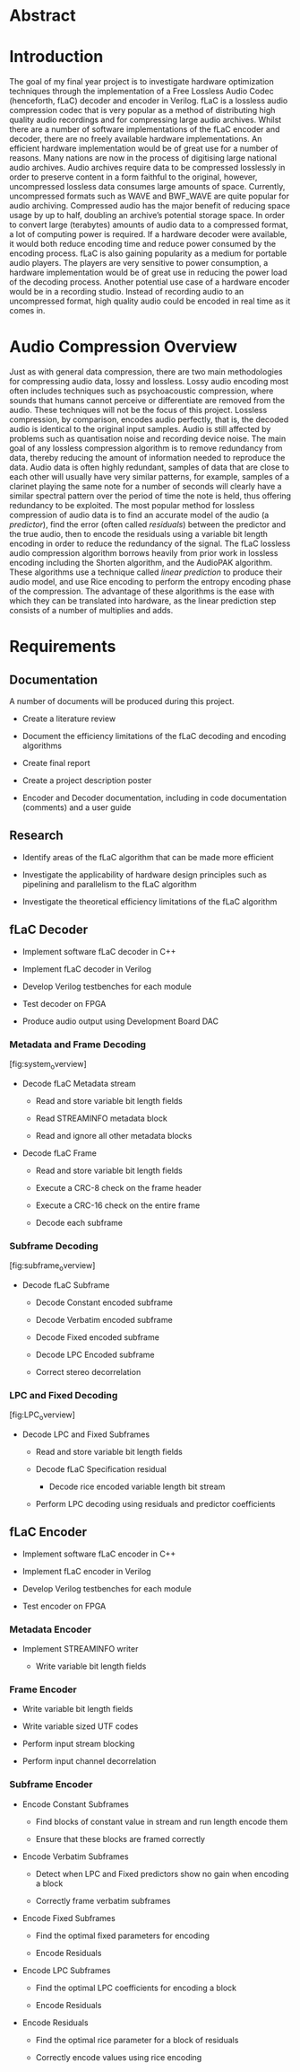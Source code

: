 Abstract
========

Introduction
============

The goal of my final year project is to investigate hardware optimization techniques through the implementation of a Free Lossless Audio Codec (henceforth, fLaC) decoder and encoder in Verilog. fLaC is a lossless audio compression codec that is very popular as a method of distributing high quality audio recordings and for compressing large audio archives. Whilst there are a number of software implementations of the fLaC encoder and decoder, there are no freely available hardware implementations. An efficient hardware implementation would be of great use for a number of reasons. Many nations are now in the process of digitising large national audio archives. Audio archives require data to be compressed losslessly in order to preserve content in a form faithful to the original, however, uncompressed lossless data consumes large amounts of space. Currently, uncompressed formats such as WAVE and BWF\_WAVE are quite popular for audio archiving. Compressed audio has the major benefit of reducing space usage by up to half, doubling an archive’s potential storage space. In order to convert large (terabytes) amounts of audio data to a compressed format, a lot of computing power is required. If a hardware decoder were available, it would both reduce encoding time and reduce power consumed by the encoding process. fLaC is also gaining popularity as a medium for portable audio players. The players are very sensitive to power consumption, a hardware implementation would be of great use in reducing the power load of the decoding process. Another potential use case of a hardware encoder would be in a recording studio. Instead of recording audio to an uncompressed format, high quality audio could be encoded in real time as it comes in.

Audio Compression Overview
==========================

Just as with general data compression, there are two main methodologies for compressing audio data, lossy and lossless. Lossy audio encoding most often includes techniques such as psychoacoustic compression, where sounds that humans cannot perceive or differentiate are removed from the audio. These techniques will not be the focus of this project. Lossless compression, by comparison, encodes audio perfectly, that is, the decoded audio is identical to the original input samples. Audio is still affected by problems such as quantisation noise and recording device noise.
The main goal of any lossless compression algorithm is to remove redundancy from data, thereby reducing the amount of information needed to reproduce the data. Audio data is often highly redundant, samples of data that are close to each other will usually have very similar patterns, for example, samples of a clarinet playing the same note for a number of seconds will clearly have a similar spectral pattern over the period of time the note is held, thus offering redundancy to be exploited. The most popular method for lossless compression of audio data is to find an accurate model of the audio (a *predictor*), find the error (often called *residuals*) between the predictor and the true audio, then to encode the residuals using a variable bit length encoding in order to reduce the redundancy of the signal. The fLaC lossless audio compression algorithm borrows heavily from prior work in lossless encoding including the Shorten algorithm, and the AudioPAK algorithm. These algorithms use a technique called *linear prediction* to produce their audio model, and use Rice encoding to perform the entropy encoding phase of the compression. The advantage of these algorithms is the ease with which they can be translated into hardware, as the linear prediction step consists of a number of multiplies and adds.

Requirements
============

Documentation
-------------

A number of documents will be produced during this project.

-   Create a literature review

-   Document the efficiency limitations of the fLaC decoding and encoding algorithms

-   Create final report

-   Create a project description poster

-   Encoder and Decoder documentation, including in code documentation (comments) and a user guide

Research
--------

-   Identify areas of the fLaC algorithm that can be made more efficient

-   Investigate the applicability of hardware design principles such as pipelining and parallelism to the fLaC algorithm

-   Investigate the theoretical efficiency limitations of the fLaC algorithm

fLaC Decoder
------------

-   Implement software fLaC decoder in C++

-   Implement fLaC decoder in Verilog

-   Develop Verilog testbenches for each module

-   Test decoder on FPGA

-   Produce audio output using Development Board DAC

### Metadata and Frame Decoding

[fig:system<sub>o</sub>verview]

-   Decode fLaC Metadata stream

    -   Read and store variable bit length fields

    -   Read STREAMINFO metadata block

    -   Read and ignore all other metadata blocks

-   Decode fLaC Frame

    -   Read and store variable bit length fields

    -   Execute a CRC-8 check on the frame header

    -   Execute a CRC-16 check on the entire frame

    -   Decode each subframe

### Subframe Decoding

[fig:subframe<sub>o</sub>verview]

-   Decode fLaC Subframe

    -   Decode Constant encoded subframe

    -   Decode Verbatim encoded subframe

    -   Decode Fixed encoded subframe

    -   Decode LPC Encoded subframe

    -   Correct stereo decorrelation

### LPC and Fixed Decoding

[fig:LPC<sub>o</sub>verview]

-   Decode LPC and Fixed Subframes

    -   Read and store variable bit length fields

    -   Decode fLaC Specification residual

        -   Decode rice encoded variable length bit stream

    -   Perform LPC decoding using residuals and predictor coefficients

fLaC Encoder
------------

-   Implement software fLaC encoder in C++

-   Implement fLaC encoder in Verilog

-   Develop Verilog testbenches for each module

-   Test encoder on FPGA

### Metadata Encoder

-   Implement STREAMINFO writer

    -   Write variable bit length fields

### Frame Encoder

-   Write variable bit length fields

-   Write variable sized UTF codes

-   Perform input stream blocking

-   Perform input channel decorrelation

### Subframe Encoder

-   Encode Constant Subframes

    -   Find blocks of constant value in stream and run length encode them

    -   Ensure that these blocks are framed correctly

-   Encode Verbatim Subframes

    -   Detect when LPC and Fixed predictors show no gain when encoding a block

    -   Correctly frame verbatim subframes

-   Encode Fixed Subframes

    -   Find the optimal fixed parameters for encoding

    -   Encode Residuals

-   Encode LPC Subframes

    -   Find the optimal LPC coefficients for encoding a block

    -   Encode Residuals

-   Encode Residuals

    -   Find the optimal rice parameter for a block of residuals

    -   Correctly encode values using rice encoding


